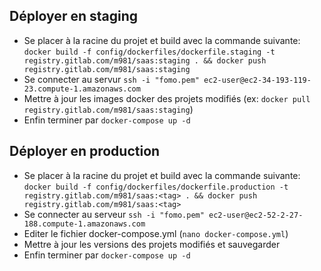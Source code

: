 ## Déployer en staging

- Se placer à la racine du projet et build avec la commande suivante: `docker build -f config/dockerfiles/dockerfile.staging -t registry.gitlab.com/m981/saas:staging . && docker push registry.gitlab.com/m981/saas:staging`
- Se connecter au servur `ssh -i "fomo.pem" ec2-user@ec2-34-193-119-23.compute-1.amazonaws.com`
- Mettre à jour les images docker des projets modifiés (ex: `docker pull registry.gitlab.com/m981/saas:staging`)
- Enfin terminer par `docker-compose up -d`

## Déployer en production

- Se placer à la racine du projet et build avec la commande suivante: `docker build -f config/dockerfiles/dockerfile.production -t registry.gitlab.com/m981/saas:<tag> . && docker push registry.gitlab.com/m981/saas:<tag>`
- Se connecter au serveur `ssh -i "fomo.pem" ec2-user@ec2-52-2-27-188.compute-1.amazonaws.com`
- Editer le fichier docker-compose.yml (`nano docker-compose.yml`)
- Mettre à jour les versions des projets modifiés et sauvegarder
- Enfin terminer par `docker-compose up -d`
